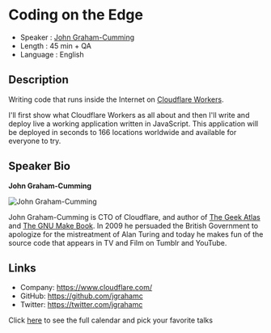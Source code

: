 Coding on the Edge
=========================

* Speaker   : [John Graham-Cumming](https://github.com/jgrahamc)
* Length    : 45 min + QA
* Language  : English

Description
-----------

Writing code that runs inside the Internet on [Cloudflare Workers](https://www.cloudflare.com/products/cloudflare-workers/).

I'll first show what Cloudflare Workers as all about and then I'll write and deploy live a working application written in JavaScript. This application will be deployed in seconds to 166 locations worldwide and available for everyone to try.

Speaker Bio
-----------

**John Graham-Cumming**

![John Graham-Cumming](https://avatars2.githubusercontent.com/u/53644?v=4)

John Graham-Cumming is CTO of Cloudflare, and author of [The Geek Atlas](http://shop.oreilly.com/product/9780596523213.do) and [The GNU Make Book](https://nostarch.com/gnumake). In 2009 he persuaded the British Government to apologize for the mistreatment of Alan Turing and today he makes fun of the source code that appears in TV and Film on Tumblr and YouTube.

Links
-----

* Company: https://www.cloudflare.com/
* GitHub: https://github.com/jgrahamc
* Twitter: https://twitter.com/jgrahamc

Click [here][1] to see the full calendar and pick your favorite talks

[1]: https://pixels.camp/schedule/
